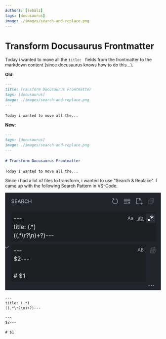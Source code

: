 ```yaml
---
authors: [lebalz]
tags: [docusaurus]
image: ./images/search-and-replace.png
---
```


# Transform Docusaurus Frontmatter

Today i wanted to move all the `title: ` fields from the frontmatter to the markdown content (since docusaurus knows how to do this...). 

**Old**:

```md
---
title: Transform Docusaurus Frontmatter
tags: [docusaurus]
image: ./images/search-and-replace.png
---

Today i wanted to move all the...
```

**New**:



```md
---
tags: [docusaurus]
image: ./images/search-and-replace.png
---

# Transform Docusaurus Frontmatter

Today i wanted to move all the...
```

Since i had a lot of files to transform, i wanted to use "Search & Replace". I came up with the following Search Pattern in VS-Code:

![](images/search-and-replace.png)


```
---
title: (.*)
((.*\r?\n)+?)---
```

```
---
$2---

# $1
```